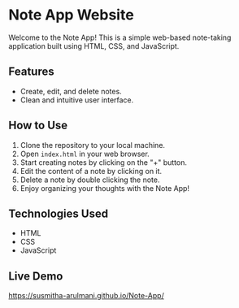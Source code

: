 # Note App Website

Welcome to the Note App! This is a simple web-based note-taking application built using HTML, CSS, and JavaScript.

## Features

- Create, edit, and delete notes.
- Clean and intuitive user interface.

## How to Use

1. Clone the repository to your local machine.
2. Open `index.html` in your web browser.
3. Start creating notes by clicking on the "+" button.
4. Edit the content of a note by clicking on it.
5. Delete a note by double clicking the note.
6. Enjoy organizing your thoughts with the Note App!

## Technologies Used

- HTML
- CSS
- JavaScript

## Live Demo

https://susmitha-arulmani.github.io/Note-App/